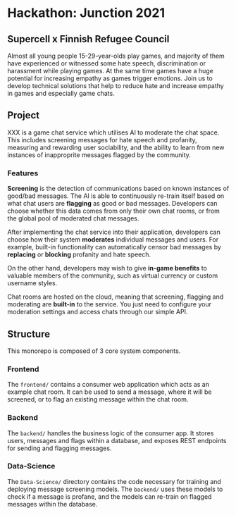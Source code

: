 # Hackathon: Junction 2021

## Supercell x Finnish Refugee Council

Almost all young people 15-29-year-olds play games, and majority of them have experienced or witnessed some hate speech, discrimination or harassment while playing games. At the same time games have a huge potential for increasing empathy as games trigger emotions. Join us to develop technical solutions that help to reduce hate and increase empathy in games and especially game chats.

## Project

XXX is a game chat service which utilises AI to moderate the chat space. This includes screening messages for hate speech and profanity, measuring and rewarding user sociability, and the ability to learn from new instances of inapproprite messages flagged by the community.

### Features

**Screening** is the detection of communications based on known instances of good/bad messages. The AI is able to continuously re-train itself based on what chat users are **flagging** as good or bad messages. Developers can choose whether this data comes from only their own chat rooms, or from the global pool of moderated chat messages.

After implementing the chat service into their application, developers can choose how their system **moderates** individual messages and users. For example, built-in functionality can automatically censor bad messages by **replacing** or **blocking** profanity and hate speech.

On the other hand, developers may wish to give **in-game benefits** to valuable members of the community, such as virtual currency or custom username styles.

Chat rooms are hosted on the cloud, meaning that screening, flagging and moderating are **built-in** to the service. You just need to configure your moderation settings and access chats through our simple API.

## Structure

This monorepo is composed of 3 core system components.

### Frontend

The `frontend/` contains a consumer web application which acts as an example chat room. It can be used to send a message, where it will be screened, or to flag an existing message within the chat room.

### Backend

The `backend/` handles the business logic of the consumer app. It stores users, messages and flags within a database, and exposes REST endpoints for sending and flagging messages.

### Data-Science

The `Data-Science/` directory contains the code necessary for training and deploying message screening models. The `backend/` uses these models to check if a message is profane, and the models can re-train on flagged messages within the database.
